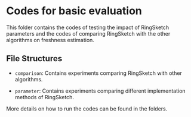 # Codes for basic evaluation

This folder contains the codes of testing the impact of RingSketch parameters and the codes of comparing RingSketch with the other algorithms on freshness estimation.

## File Structures

- `comparison`: Contains experiments comparing RingSketch with other algorithms.

- `parameter`: Contains experiments comparing different implementation methods of RingSketch.

More details on how to run the codes can be found in the folders.
